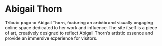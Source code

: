 # Abigail Thorn
Tribute page to Abigail Thorn, featuring an artistic and visually engaging online space dedicated to her work and influence. The site itself is a piece of art, creatively designed to reflect Abigail Thorn's artistic essence and provide an immersive experience for visitors.
